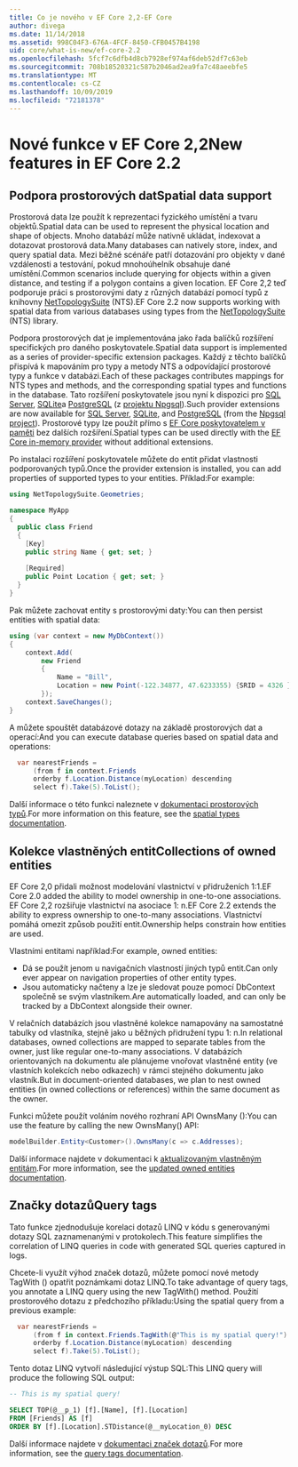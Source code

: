 ```yaml
---
title: Co je nového v EF Core 2,2-EF Core
author: divega
ms.date: 11/14/2018
ms.assetid: 998C04F3-676A-4FCF-8450-CFB0457B4198
uid: core/what-is-new/ef-core-2.2
ms.openlocfilehash: 5fcf7c6dfb4d8cb7928ef974af6deb52df7c63eb
ms.sourcegitcommit: 708b18520321c587b2046ad2ea9fa7c48aeebfe5
ms.translationtype: MT
ms.contentlocale: cs-CZ
ms.lasthandoff: 10/09/2019
ms.locfileid: "72181378"
---
```

# <a name="new-features-in-ef-core-22"></a><span data-ttu-id="d2fe0-102">Nové funkce v EF Core 2,2</span><span class="sxs-lookup"><span data-stu-id="d2fe0-102">New features in EF Core 2.2</span></span>

## <a name="spatial-data-support"></a><span data-ttu-id="d2fe0-103">Podpora prostorových dat</span><span class="sxs-lookup"><span data-stu-id="d2fe0-103">Spatial data support</span></span>

<span data-ttu-id="d2fe0-104">Prostorová data lze použít k reprezentaci fyzického umístění a tvaru objektů.</span><span class="sxs-lookup"><span data-stu-id="d2fe0-104">Spatial data can be used to represent the physical location and shape of objects.</span></span>
<span data-ttu-id="d2fe0-105">Mnoho databází může nativně ukládat, indexovat a dotazovat prostorová data.</span><span class="sxs-lookup"><span data-stu-id="d2fe0-105">Many databases can natively store, index, and query spatial data.</span></span> <span data-ttu-id="d2fe0-106">Mezi běžné scénáře patří dotazování pro objekty v dané vzdálenosti a testování, pokud mnohoúhelník obsahuje dané umístění.</span><span class="sxs-lookup"><span data-stu-id="d2fe0-106">Common scenarios include querying for objects within a given distance, and testing if a polygon contains a given location.</span></span>
<span data-ttu-id="d2fe0-107">EF Core 2,2 teď podporuje práci s prostorovými daty z různých databází pomocí typů z knihovny [NetTopologySuite](https://github.com/NetTopologySuite/NetTopologySuite) (NTS).</span><span class="sxs-lookup"><span data-stu-id="d2fe0-107">EF Core 2.2 now supports working with spatial data from various databases using types from the [NetTopologySuite](https://github.com/NetTopologySuite/NetTopologySuite) (NTS) library.</span></span>

<span data-ttu-id="d2fe0-108">Podpora prostorových dat je implementována jako řada balíčků rozšíření specifických pro daného poskytovatele.</span><span class="sxs-lookup"><span data-stu-id="d2fe0-108">Spatial data support is implemented as a series of provider-specific extension packages.</span></span>
<span data-ttu-id="d2fe0-109">Každý z těchto balíčků přispívá k mapováním pro typy a metody NTS a odpovídající prostorové typy a funkce v databázi.</span><span class="sxs-lookup"><span data-stu-id="d2fe0-109">Each of these packages contributes mappings for NTS types and methods, and the corresponding spatial types and functions in the database.</span></span>
<span data-ttu-id="d2fe0-110">Tato rozšíření poskytovatele jsou nyní k dispozici pro [SQL Server](https://www.nuget.org/packages/Microsoft.EntityFrameworkCore.SqlServer.NetTopologySuite/), [SQLite](https://www.nuget.org/packages/Microsoft.EntityFrameworkCore.Sqlite.NetTopologySuite/)a [PostgreSQL](https://www.nuget.org/packages/Npgsql.EntityFrameworkCore.PostgreSQL.NetTopologySuite/) (z [projektu Npgsql](https://www.npgsql.org/)).</span><span class="sxs-lookup"><span data-stu-id="d2fe0-110">Such provider extensions are now available for [SQL Server](https://www.nuget.org/packages/Microsoft.EntityFrameworkCore.SqlServer.NetTopologySuite/), [SQLite](https://www.nuget.org/packages/Microsoft.EntityFrameworkCore.Sqlite.NetTopologySuite/), and [PostgreSQL](https://www.nuget.org/packages/Npgsql.EntityFrameworkCore.PostgreSQL.NetTopologySuite/) (from the [Npgsql project](https://www.npgsql.org/)).</span></span>
<span data-ttu-id="d2fe0-111">Prostorové typy lze použít přímo s [EF Core poskytovatelem v paměti](https://docs.microsoft.com/en-us/ef/core/providers/in-memory/) bez dalších rozšíření.</span><span class="sxs-lookup"><span data-stu-id="d2fe0-111">Spatial types can be used directly with the [EF Core in-memory provider](https://docs.microsoft.com/en-us/ef/core/providers/in-memory/) without additional extensions.</span></span>

<span data-ttu-id="d2fe0-112">Po instalaci rozšíření poskytovatele můžete do entit přidat vlastnosti podporovaných typů.</span><span class="sxs-lookup"><span data-stu-id="d2fe0-112">Once the provider extension is installed, you can add properties of supported types to your entities.</span></span> <span data-ttu-id="d2fe0-113">Příklad:</span><span class="sxs-lookup"><span data-stu-id="d2fe0-113">For example:</span></span>

``` csharp
using NetTopologySuite.Geometries;

namespace MyApp
{
  public class Friend
  {
    [Key]
    public string Name { get; set; }
  
    [Required]
    public Point Location { get; set; }
  }
}
``` 

<span data-ttu-id="d2fe0-114">Pak můžete zachovat entity s prostorovými daty:</span><span class="sxs-lookup"><span data-stu-id="d2fe0-114">You can then persist entities with spatial data:</span></span>

``` csharp
using (var context = new MyDbContext())
{
    context.Add(
        new Friend
        {
            Name = "Bill",
            Location = new Point(-122.34877, 47.6233355) {SRID = 4326 }
        });
    context.SaveChanges();
}
```
<span data-ttu-id="d2fe0-115">A můžete spouštět databázové dotazy na základě prostorových dat a operací:</span><span class="sxs-lookup"><span data-stu-id="d2fe0-115">And you can execute database queries based on spatial data and operations:</span></span>

``` csharp
  var nearestFriends =
      (from f in context.Friends
      orderby f.Location.Distance(myLocation) descending
      select f).Take(5).ToList();
```

<span data-ttu-id="d2fe0-116">Další informace o této funkci naleznete v [dokumentaci prostorových typů](xref:core/modeling/spatial).</span><span class="sxs-lookup"><span data-stu-id="d2fe0-116">For more information on this feature, see the [spatial types documentation](xref:core/modeling/spatial).</span></span> 

## <a name="collections-of-owned-entities"></a><span data-ttu-id="d2fe0-117">Kolekce vlastněných entit</span><span class="sxs-lookup"><span data-stu-id="d2fe0-117">Collections of owned entities</span></span>

<span data-ttu-id="d2fe0-118">EF Core 2,0 přidali možnost modelování vlastnictví v přidruženích 1:1.</span><span class="sxs-lookup"><span data-stu-id="d2fe0-118">EF Core 2.0 added the ability to model ownership in one-to-one associations.</span></span>
<span data-ttu-id="d2fe0-119">EF Core 2,2 rozšiřuje vlastnictví na asociace 1: n.</span><span class="sxs-lookup"><span data-stu-id="d2fe0-119">EF Core 2.2 extends the ability to express ownership to one-to-many associations.</span></span>
<span data-ttu-id="d2fe0-120">Vlastnictví pomáhá omezit způsob použití entit.</span><span class="sxs-lookup"><span data-stu-id="d2fe0-120">Ownership helps constrain how entities are used.</span></span>

<span data-ttu-id="d2fe0-121">Vlastními entitami například:</span><span class="sxs-lookup"><span data-stu-id="d2fe0-121">For example, owned entities:</span></span>
- <span data-ttu-id="d2fe0-122">Dá se použít jenom u navigačních vlastností jiných typů entit.</span><span class="sxs-lookup"><span data-stu-id="d2fe0-122">Can only ever appear on navigation properties of other entity types.</span></span> 
- <span data-ttu-id="d2fe0-123">Jsou automaticky načteny a lze je sledovat pouze pomocí DbContext společně se svým vlastníkem.</span><span class="sxs-lookup"><span data-stu-id="d2fe0-123">Are automatically loaded, and can only be tracked by a DbContext alongside their owner.</span></span>

<span data-ttu-id="d2fe0-124">V relačních databázích jsou vlastněné kolekce namapovány na samostatné tabulky od vlastníka, stejně jako u běžných přidružení typu 1: n.</span><span class="sxs-lookup"><span data-stu-id="d2fe0-124">In relational databases, owned collections are mapped to separate tables from the owner, just like regular one-to-many associations.</span></span>
<span data-ttu-id="d2fe0-125">V databázích orientovaných na dokumentu ale plánujeme vnořovat vlastněné entity (ve vlastních kolekcích nebo odkazech) v rámci stejného dokumentu jako vlastník.</span><span class="sxs-lookup"><span data-stu-id="d2fe0-125">But in document-oriented databases, we plan to nest owned entities (in owned collections or references) within the same document as the owner.</span></span>

<span data-ttu-id="d2fe0-126">Funkci můžete použít voláním nového rozhraní API OwnsMany ():</span><span class="sxs-lookup"><span data-stu-id="d2fe0-126">You can use the feature by calling the new OwnsMany() API:</span></span>

``` csharp
modelBuilder.Entity<Customer>().OwnsMany(c => c.Addresses);
```

<span data-ttu-id="d2fe0-127">Další informace najdete v dokumentaci k [aktualizovaným vlastněným entitám](xref:core/modeling/owned-entities#collections-of-owned-types).</span><span class="sxs-lookup"><span data-stu-id="d2fe0-127">For more information, see the [updated owned entities documentation](xref:core/modeling/owned-entities#collections-of-owned-types).</span></span>

## <a name="query-tags"></a><span data-ttu-id="d2fe0-128">Značky dotazů</span><span class="sxs-lookup"><span data-stu-id="d2fe0-128">Query tags</span></span>

<span data-ttu-id="d2fe0-129">Tato funkce zjednodušuje korelaci dotazů LINQ v kódu s generovanými dotazy SQL zaznamenanými v protokolech.</span><span class="sxs-lookup"><span data-stu-id="d2fe0-129">This feature simplifies the correlation of LINQ queries in code with generated SQL queries captured in logs.</span></span>

<span data-ttu-id="d2fe0-130">Chcete-li využít výhod značek dotazů, můžete pomocí nové metody TagWith () opatřit poznámkami dotaz LINQ.</span><span class="sxs-lookup"><span data-stu-id="d2fe0-130">To take advantage of query tags, you annotate a LINQ query using the new TagWith() method.</span></span>
<span data-ttu-id="d2fe0-131">Použití prostorového dotazu z předchozího příkladu:</span><span class="sxs-lookup"><span data-stu-id="d2fe0-131">Using the spatial query from a previous example:</span></span>

``` csharp
  var nearestFriends =
      (from f in context.Friends.TagWith(@"This is my spatial query!")
      orderby f.Location.Distance(myLocation) descending
      select f).Take(5).ToList();
```

<span data-ttu-id="d2fe0-132">Tento dotaz LINQ vytvoří následující výstup SQL:</span><span class="sxs-lookup"><span data-stu-id="d2fe0-132">This LINQ query will produce the following SQL output:</span></span>

``` sql
-- This is my spatial query!

SELECT TOP(@__p_1) [f].[Name], [f].[Location]
FROM [Friends] AS [f]
ORDER BY [f].[Location].STDistance(@__myLocation_0) DESC
```

<span data-ttu-id="d2fe0-133">Další informace najdete v [dokumentaci značek dotazů](xref:core/querying/tags).</span><span class="sxs-lookup"><span data-stu-id="d2fe0-133">For more information, see the [query tags documentation](xref:core/querying/tags).</span></span> 